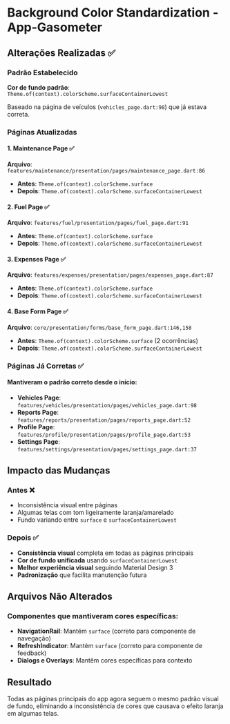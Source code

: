 # Background Color Standardization - App-Gasometer

## Alterações Realizadas ✅

### Padrão Estabelecido
**Cor de fundo padrão**: `Theme.of(context).colorScheme.surfaceContainerLowest`

Baseado na página de veículos (`vehicles_page.dart:98`) que já estava correta.

### Páginas Atualizadas

#### 1. Maintenance Page ✅
**Arquivo**: `features/maintenance/presentation/pages/maintenance_page.dart:86`
- **Antes**: `Theme.of(context).colorScheme.surface`
- **Depois**: `Theme.of(context).colorScheme.surfaceContainerLowest`

#### 2. Fuel Page ✅
**Arquivo**: `features/fuel/presentation/pages/fuel_page.dart:91`
- **Antes**: `Theme.of(context).colorScheme.surface`
- **Depois**: `Theme.of(context).colorScheme.surfaceContainerLowest`

#### 3. Expenses Page ✅
**Arquivo**: `features/expenses/presentation/pages/expenses_page.dart:87`
- **Antes**: `Theme.of(context).colorScheme.surface`
- **Depois**: `Theme.of(context).colorScheme.surfaceContainerLowest`

#### 4. Base Form Page ✅
**Arquivo**: `core/presentation/forms/base_form_page.dart:146,158`
- **Antes**: `Theme.of(context).colorScheme.surface` (2 ocorrências)
- **Depois**: `Theme.of(context).colorScheme.surfaceContainerLowest`

### Páginas Já Corretas ✅

#### Mantiveram o padrão correto desde o início:
- **Vehicles Page**: `features/vehicles/presentation/pages/vehicles_page.dart:98`
- **Reports Page**: `features/reports/presentation/pages/reports_page.dart:52`
- **Profile Page**: `features/profile/presentation/pages/profile_page.dart:53`
- **Settings Page**: `features/settings/presentation/pages/settings_page.dart:37`

## Impacto das Mudanças

### Antes ❌
- Inconsistência visual entre páginas
- Algumas telas com tom ligeiramente laranja/amarelado
- Fundo variando entre `surface` e `surfaceContainerLowest`

### Depois ✅
- **Consistência visual** completa em todas as páginas principais
- **Cor de fundo unificada** usando `surfaceContainerLowest`
- **Melhor experiência visual** seguindo Material Design 3
- **Padronização** que facilita manutenção futura

## Arquivos Não Alterados

### Componentes que mantiveram cores específicas:
- **NavigationRail**: Mantém `surface` (correto para componente de navegação)
- **RefreshIndicator**: Mantém `surface` (correto para componente de feedback)
- **Dialogs e Overlays**: Mantêm cores específicas para contexto

## Resultado
Todas as páginas principais do app agora seguem o mesmo padrão visual de fundo, eliminando a inconsistência de cores que causava o efeito laranja em algumas telas.